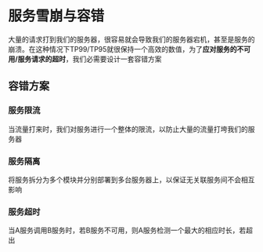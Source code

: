 # 服务雪崩与容错

大量的请求打到我们的服务器，很容易就会导致我们的服务器宕机，甚至是服务的崩溃。在这种情况下TP99/TP95就很保持一个高效的数值，为了**应对服务的不可用/服务请求的超时**，我们必需要设计一套容错方案

## 容错方案

### 服务限流

当流量打来时，我们对服务进行一个整体的限流，以防止大量的流量打垮我们的服务器

### 服务隔离

将服务拆分为多个模块并分别部署到多台服务器上，以保证无关联服务间不会相互影响

### 服务超时

当A服务调用B服务时，若B服务不可用，则A服务检测一个最大的相应时长，若超出